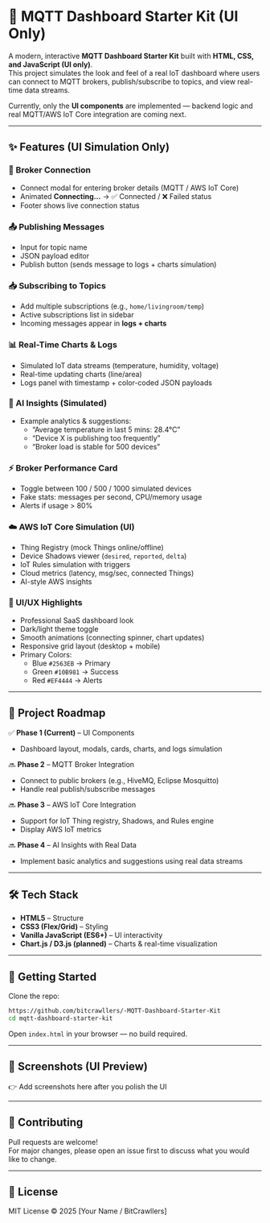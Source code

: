 # 📡 MQTT Dashboard Starter Kit (UI Only)

A modern, interactive **MQTT Dashboard Starter Kit** built with **HTML, CSS, and JavaScript (UI only)**.\
This project simulates the look and feel of a real IoT dashboard where users can connect to MQTT brokers, publish/subscribe to topics, and view real-time data streams.

Currently, only the **UI components** are implemented — backend logic and real MQTT/AWS IoT Core integration are coming next.

---

## ✨ Features (UI Simulation Only)

### 🔌 Broker Connection

- Connect modal for entering broker details (MQTT / AWS IoT Core)
- Animated **Connecting…** → ✅ Connected / ❌ Failed status
- Footer shows live connection status

### 📤 Publishing Messages

- Input for topic name
- JSON payload editor
- Publish button (sends message to logs + charts simulation)

### 📥 Subscribing to Topics

- Add multiple subscriptions (e.g., `home/livingroom/temp`)
- Active subscriptions list in sidebar
- Incoming messages appear in **logs + charts**

### 📊 Real-Time Charts & Logs

- Simulated IoT data streams (temperature, humidity, voltage)
- Real-time updating charts (line/area)
- Logs panel with timestamp + color-coded JSON payloads

### 🤖 AI Insights (Simulated)

- Example analytics & suggestions:
  - “Average temperature in last 5 mins: 28.4°C”
  - “Device X is publishing too frequently”
  - “Broker load is stable for 500 devices”

### ⚡ Broker Performance Card

- Toggle between 100 / 500 / 1000 simulated devices
- Fake stats: messages per second, CPU/memory usage
- Alerts if usage > 80%

### ☁️ AWS IoT Core Simulation (UI)

- Thing Registry (mock Things online/offline)
- Device Shadows viewer (`desired`, `reported`, `delta`)
- IoT Rules simulation with triggers
- Cloud metrics (latency, msg/sec, connected Things)
- AI-style AWS insights

### 🎨 UI/UX Highlights

- Professional SaaS dashboard look
- Dark/light theme toggle
- Smooth animations (connecting spinner, chart updates)
- Responsive grid layout (desktop + mobile)
- Primary Colors:
  - Blue `#2563EB` → Primary
  - Green `#10B981` → Success
  - Red `#EF4444` → Alerts

---

## 🚧 Project Roadmap

✅ **Phase 1 (Current)** – UI Components

- Dashboard layout, modals, cards, charts, and logs simulation

🔜 **Phase 2** – MQTT Broker Integration

- Connect to public brokers (e.g., HiveMQ, Eclipse Mosquitto)
- Handle real publish/subscribe messages

🔜 **Phase 3** – AWS IoT Core Integration

- Support for IoT Thing registry, Shadows, and Rules engine
- Display AWS IoT metrics

🔜 **Phase 4** – AI Insights with Real Data

- Implement basic analytics and suggestions using real data streams

---

## 🛠️ Tech Stack

- **HTML5** – Structure
- **CSS3 (Flex/Grid)** – Styling
- **Vanilla JavaScript (ES6+)** – UI interactivity
- **Chart.js / D3.js (planned)** – Charts & real-time visualization

---

## 🚀 Getting Started

Clone the repo:

```bash
https://github.com/bitcrawllers/-MQTT-Dashboard-Starter-Kit
cd mqtt-dashboard-starter-kit
```

Open `index.html` in your browser — no build required.

---

## 📸 Screenshots (UI Preview)

👉 Add screenshots here after you polish the UI

---

## 🤝 Contributing

Pull requests are welcome!\
For major changes, please open an issue first to discuss what you would like to change.

---

## 📄 License

MIT License © 2025 [Your Name / BitCrawllers]

